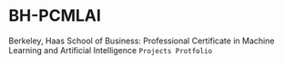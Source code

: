 # BH-PCMLAI
Berkeley, Haas School of Business: Professional Certificate in Machine Learning and Artificial Intelligence
``
Projects Protfolio
``
